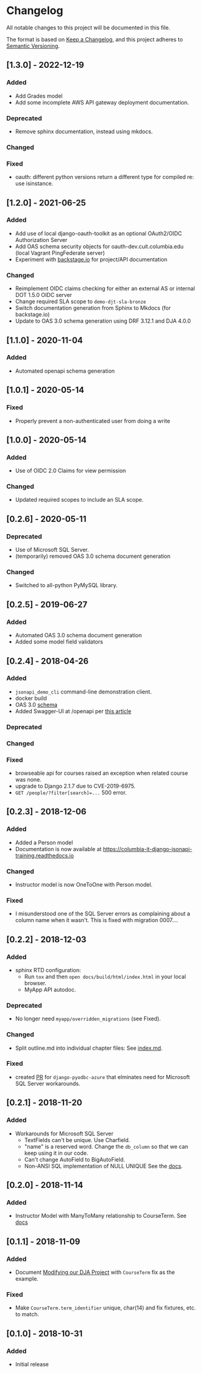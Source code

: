 # Changelog

All notable changes to this project will be documented in this file.

The format is based on [Keep a Changelog](https://keepachangelog.com/en/1.0.0/),
and this project adheres to [Semantic Versioning](https://semver.org/spec/v2.0.0.html).

<!--
## [x.x.x] - YYYY-MM-DD

### Added

### Deprecated

### Changed

### Fixed
-->

## [1.3.0] - 2022-12-19

### Added
- Add Grades model
- Add some incomplete AWS API gateway deployment documentation.

### Deprecated
- Remove sphinx documentation, instead using mkdocs.

### Changed

### Fixed
- oauth: different python versions return a different type for compiled re: use isinstance.


## [1.2.0] - 2021-06-25

### Added
- Add use of local django-oauth-toolkit as an optional OAuth2/OIDC Authorization Server
- Add OAS schema security objects for oauth-dev.cuit.columbia.edu (local Vagrant PingFederate server)
- Experiment with [backstage.io](https://backstage.io) for project/API documentation

### Changed
- Reimplement OIDC claims checking for either an external AS or internal DOT 1.5.0 OIDC server
- Change required SLA scope to `demo-djt-sla-bronze`
- Switch documentation generation from Sphinx to Mkdocs (for backstage.io)
- Update to OAS 3.0 schema generation using DRF 3.12.1 and DJA 4.0.0

## [1.1.0] - 2020-11-04

### Added

- Automated openapi schema generation

## [1.0.1] - 2020-05-14

### Fixed
- Properly prevent a non-authenticated user from doing a write

## [1.0.0] - 2020-05-14

### Added
- Use of OIDC 2.0 Claims for view permission

### Changed
- Updated required scopes to include an SLA scope.

## [0.2.6] - 2020-05-11

### Deprecated
- Use of Microsoft SQL Server.
- (temporarily) removed OAS 3.0 schema document generation

### Changed
- Switched to all-python PyMySQL library.

## [0.2.5] - 2019-06-27

### Added
- Automated OAS 3.0 schema document generation
- Added some model field validators

## [0.2.4] - 2018-04-26

### Added
- `jsonapi_demo_cli` command-line demonstration client.
- docker build
- OAS 3.0 [schema](docs/schemas/myapp.yaml)
- Added Swagger-UI at /openapi per [this article](https://dev.to/matthewhegarty/swaggerui-inside-django-rest-framework-1c2p)

### Deprecated

### Changed

### Fixed
- browseable api for courses raised an exception when related course was none.
- upgrade to Django 2.1.7 due to CVE-2019-6975.
- `GET /people/?filter[search]=...` 500 error.


## [0.2.3] - 2018-12-06

### Added
- Added a Person model
- Documentation is now available at https://columbia-it-django-jsonapi-training.readthedocs.io

### Changed
- Instructor model is now OneToOne with Person model.

### Fixed
- I misunderstood one of the SQL Server errors as complaining about a column name when it wasn't.
  This is fixed with migration 0007....

## [0.2.2] - 2018-12-03

### Added
- sphinx RTD configuration:
  - Run `tox` and then `open docs/build/html/index.html` in your local browser.
  - MyApp API autodoc.

### Deprecated
- No longer need `myapp/overridden_migrations` (see Fixed).

### Changed
- Split outline.md into individual chapter files:
  See [index.md](index.md). 

### Fixed
- created [PR](https://github.com/michiya/django-pyodbc-azure/pull/189) 
  for `django-pyodbc-azure` that elminates need for Microsoft SQL Server workarounds.

## [0.2.1] - 2018-11-20

### Added
- Workarounds for Microsoft SQL Server
  - TextFields can't be unique. Use Charfield.
  - "name" is a reserved word. Change the `db_column` so that we can keep using it in our code.
  - Can't change AutoField to BigAutoField.
  - Non-ANSI SQL implementation of NULL UNIQUE
  See the [docs](docs/outline.md#advanced-topic-sql-server-workarounds).

## [0.2.0] - 2018-11-14

### Added
- Instructor Model with ManyToMany relationship to CourseTerm.
  See [docs](docs/outline.md#another-modification-add-an-instructor-model-and-additional-relationship)

## [0.1.1] - 2018-11-09

### Added
- Document [Modifying our DJA Project](docs/outline.md#modifying-our-dja-project) with `CourseTerm` fix as the example.

### Fixed
- Make `CourseTerm.term_identifier` unique, char(14) and fix fixtures, etc. to match.

## [0.1.0] - 2018-10-31

### Added

- Initial release
